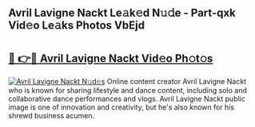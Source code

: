 ## Avril Lavigne Nackt Le𝚊k𝚎d N𝚞𝚍e - Part-qxk Vid𝚎o Le𝚊ks Photos VbEjd

# <h2><a href="http://fb62ud1.evod.top/?m=Avril+Lavigne+Nackt">🔗 👉🔴 Avril Lavigne Nackt Vid𝚎o Ph𝚘t𝚘s</a></h2>

[![Avril Lavigne Nackt N𝚞d𝚎s](https://i.imgur.com/8V9OHl7.gif)](http://fb62ud1.evod.top/?m=Avril+Lavigne+Nackt)
Online content creator Avril Lavigne Nackt who is known for sharing lifestyle and dance content, including solo and collaborative dance performances and vlogs. Avril Lavigne Nackt public image is one of innovation and creativity, but he's also known for his shrewd business acumen. 
